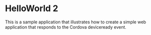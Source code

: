 HelloWorld 2
============
This is a sample application that illustrates how to create a simple web application that responds to the Cordova deviceready event.